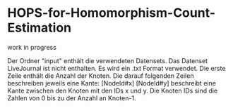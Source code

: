 # HOPS-for-Homomorphism-Count-Estimation

work in progress

Der Ordner "input" enthält die verwendeten Datensets. Das Datenset LiveJournal ist nicht enthalten.
Es wird ein .txt Format verwendet. Die erste Zeile enthält die Anzahl der Knoten. Die darauf folgenden Zeilen beschreiben jeweils eine Kante: [NodeId#x] [NodeId#y] beschreibt eine Kante zwischen den Knoten mit den IDs x und y. Die Knoten IDs sind die Zahlen von 0 bis zu der Anzahl an Knoten-1.

